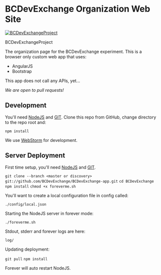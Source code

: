 # BCDevExchange Organization Web Site #
[![BCDevExchangeProject](https://img.shields.io/badge/BC%20DevExchange%20Project-Discovery-yellow.svg)](http://lab.bcdevexchange.org) 

<site>
BCDevExchangeProject
</site>

The organization page for the BCDevExchange experiment.  This is a browser only custom web app that uses:

-  AngularJS 
-  Bootstrap

This app does not call any APIs, yet...

*We are open to pull requests!*

## Development ##

You'll need [NodeJS](http://nodejs.org/) and [GIT](http://git-scm.com/downloads). Clone this repo from GitHub, change directory to the repo root and:

`npm install `

We use [WebStorm](https://www.jetbrains.com/webstorm/download/) for development.  

## Server Deployment ##

First time setup, you'll need [NodeJS](http://nodejs.org/) and [GIT](http://git-scm.com/downloads).

`git clone --branch <master or discovery> git://github.com/BCDevExchange/BCDevExchange-app.git`
`cd BCDevExchange`
`npm install`
`chmod +x foreverme.sh`

You'll want to create a local configuration file in config called:

`./config/local.json`

Starting the NodeJS server in forever mode:

`./foreverme.sh`

Stdout, stderr and forever logs are here:

`log/`

Updating deployment:

`git pull`
`npm install`

Forever will auto restart NodeJS.
